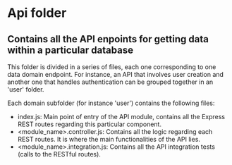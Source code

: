 Api folder
==========
Contains all the API enpoints for getting data within a particular database
---------------------------------------------------------------------------

This folder is divided in a series of files, each one corresponding to one data domain endpoint. For instance, an API that involves
user creation and another one that handles authentication can be grouped together in an 'user' folder.

Each domain subfolder (for instance 'user') contains the following files:

*	index.js: Main point of entry of the API module, contains all the Express REST routes regarding this particular component.
*	<module_name>.controller.js: Contains all the logic regarding each REST routes. It is where the main functionalities of the API lies.
*	<module_name>.integration.js: Contains all the API integration tests (calls to the RESTful routes).

